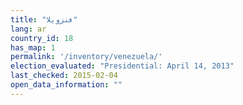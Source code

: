 ```yaml
---
title: "فنزويلا"
lang: ar
country_id: 18
has_map: 1
permalink: '/inventory/venezuela/'
election_evaluated: "Presidential: April 14, 2013"
last_checked: 2015-02-04
open_data_information: ""
---
```

